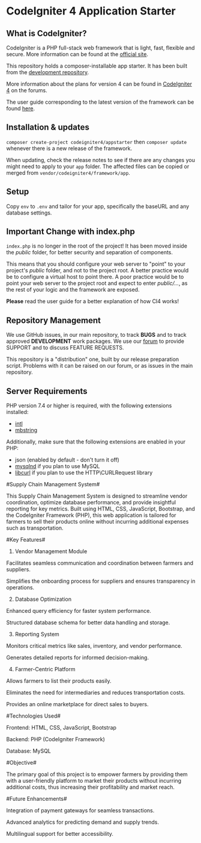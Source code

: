 # CodeIgniter 4 Application Starter

## What is CodeIgniter?

CodeIgniter is a PHP full-stack web framework that is light, fast, flexible and secure.
More information can be found at the [official site](https://codeigniter.com).

This repository holds a composer-installable app starter.
It has been built from the
[development repository](https://github.com/codeigniter4/CodeIgniter4).

More information about the plans for version 4 can be found in [CodeIgniter 4](https://forum.codeigniter.com/forumdisplay.php?fid=28) on the forums.

The user guide corresponding to the latest version of the framework can be found
[here](https://codeigniter4.github.io/userguide/).

## Installation & updates

`composer create-project codeigniter4/appstarter` then `composer update` whenever
there is a new release of the framework.

When updating, check the release notes to see if there are any changes you might need to apply
to your `app` folder. The affected files can be copied or merged from
`vendor/codeigniter4/framework/app`.

## Setup

Copy `env` to `.env` and tailor for your app, specifically the baseURL
and any database settings.

## Important Change with index.php

`index.php` is no longer in the root of the project! It has been moved inside the *public* folder,
for better security and separation of components.

This means that you should configure your web server to "point" to your project's *public* folder, and
not to the project root. A better practice would be to configure a virtual host to point there. A poor practice would be to point your web server to the project root and expect to enter *public/...*, as the rest of your logic and the
framework are exposed.

**Please** read the user guide for a better explanation of how CI4 works!

## Repository Management

We use GitHub issues, in our main repository, to track **BUGS** and to track approved **DEVELOPMENT** work packages.
We use our [forum](http://forum.codeigniter.com) to provide SUPPORT and to discuss
FEATURE REQUESTS.

This repository is a "distribution" one, built by our release preparation script.
Problems with it can be raised on our forum, or as issues in the main repository.

## Server Requirements

PHP version 7.4 or higher is required, with the following extensions installed:

- [intl](http://php.net/manual/en/intl.requirements.php)
- [mbstring](http://php.net/manual/en/mbstring.installation.php)

Additionally, make sure that the following extensions are enabled in your PHP:

- json (enabled by default - don't turn it off)
- [mysqlnd](http://php.net/manual/en/mysqlnd.install.php) if you plan to use MySQL
- [libcurl](http://php.net/manual/en/curl.requirements.php) if you plan to use the HTTP\CURLRequest library






#Supply Chain Management System#

This Supply Chain Management System is designed to streamline vendor coordination, optimize database performance, and provide insightful reporting for key metrics. Built using HTML, CSS, JavaScript, Bootstrap, and the CodeIgniter Framework (PHP), this web application is tailored for farmers to sell their products online without incurring additional expenses such as transportation.

#Key Features#

1. Vendor Management Module

Facilitates seamless communication and coordination between farmers and suppliers.

Simplifies the onboarding process for suppliers and ensures transparency in operations.



2. Database Optimization

Enhanced query efficiency for faster system performance.

Structured database schema for better data handling and storage.



3. Reporting System

Monitors critical metrics like sales, inventory, and vendor performance.

Generates detailed reports for informed decision-making.



4. Farmer-Centric Platform

Allows farmers to list their products easily.

Eliminates the need for intermediaries and reduces transportation costs.

Provides an online marketplace for direct sales to buyers.




#Technologies Used#

Frontend: HTML, CSS, JavaScript, Bootstrap

Backend: PHP (CodeIgniter Framework)

Database: MySQL


#Objective#

The primary goal of this project is to empower farmers by providing them with a user-friendly platform to market their products without incurring additional costs, thus increasing their profitability and market reach.




#Future Enhancements#

Integration of payment gateways for seamless transactions.

Advanced analytics for predicting demand and supply trends.

Multilingual support for better accessibility.
